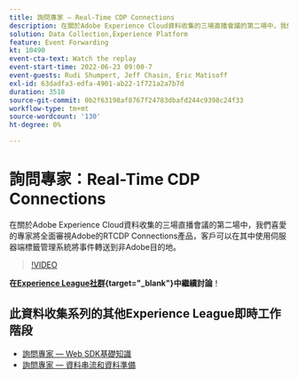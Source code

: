```yaml
---
title: 詢問專家 — Real-Time CDP Connections
description: 在關於Adobe Experience Cloud資料收集的三場直播會議的第二場中，我們喜愛的專家將全面審視Adobe的RTCDP Connections產品，客戶可以在其中使用伺服器端標籤管理系統將事件轉送到非Adobe目的地。
solution: Data Collection,Experience Platform
feature: Event Forwarding
kt: 10490
event-cta-text: Watch the replay
event-start-time: 2022-06-23 09:00-7
event-guests: Rudi Shumpert, Jeff Chasin, Eric Matisoff
exl-id: 63dadfa3-edfa-4901-ab22-1f721a2a7b7d
duration: 3518
source-git-commit: 0b2f63198af8767f24783dbafd244c9398c24f33
workflow-type: tm+mt
source-wordcount: '130'
ht-degree: 0%

---
```


# 詢問專家：Real-Time CDP Connections

在關於Adobe Experience Cloud資料收集的三場直播會議的第二場中，我們喜愛的專家將全面審視Adobe的RTCDP Connections產品，客戶可以在其中使用伺服器端標籤管理系統將事件轉送到非Adobe目的地。

>[!VIDEO](https://video.tv.adobe.com/v/344251/?quality=12&learn=on)

**在[Experience League社群](https://experienceleaguecommunities.adobe.com/t5/adobe-experience-platform-launch/experience-league-live-post-session-discussion-real-time-cdp/m-p/458195#M285){target="_blank"}中繼續討論**！

## 此資料收集系列的其他Experience League即時工作階段

* [詢問專家 — Web SDK基礎知識](exl-live-episode-05-26-22.md)
* [詢問專家 — 資料串流和資料準備](exl-live-episode-07-21-22.md)

